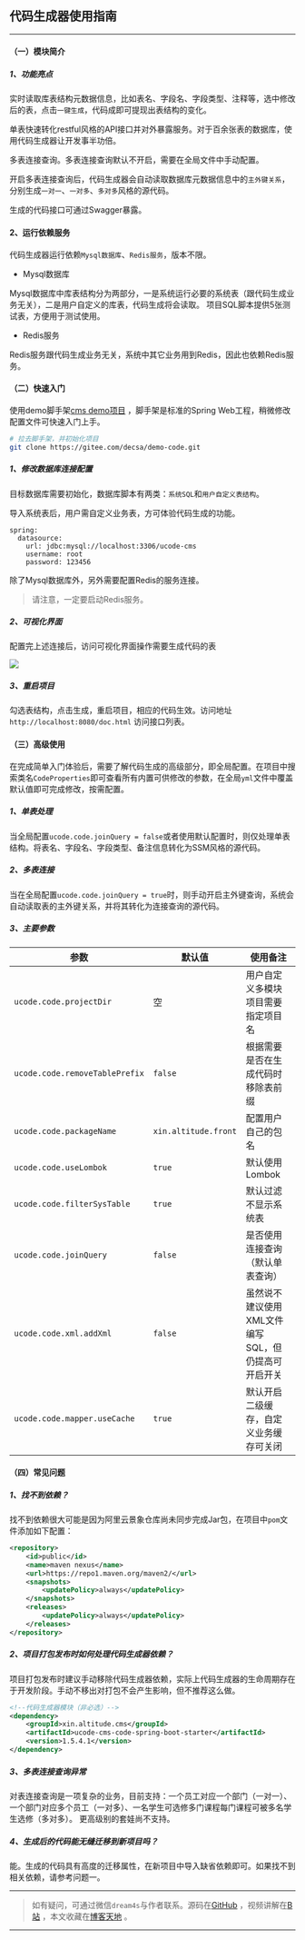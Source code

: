 ## 代码生成器使用指南

---

#### （一）模块简介

##### 1、功能亮点

实时读取库表结构元数据信息，比如表名、字段名、字段类型、注释等，选中修改后的表，点击`一键生成`，代码成即可提现出表结构的变化。

单表快速转化restful风格的API接口并对外暴露服务。对于百余张表的数据库，使用代码生成器让开发事半功倍。

多表连接查询。多表连接查询默认不开启，需要在全局文件中手动配置。

开启多表连接查询后，代码生成器会自动读取数据库元数据信息中的`主外键关系`，分别生成`一对一`、`一对多`、`多对多`风格的源代码。

生成的代码接口可通过Swagger暴露。

#### 2、运行依赖服务

代码生成器运行依赖`Mysql数据库`、`Redis服务`，版本不限。

- Mysql数据库

Mysql数据库中库表结构分为两部分，一是系统运行必要的系统表（跟代码生成业务无关），二是用户自定义的库表，代码生成将会读取。
项目SQL脚本提供5张测试表，方便用于测试使用。

- Redis服务

Redis服务跟代码生成业务无关，系统中其它业务用到Redis，因此也依赖Redis服务。

#### （二）快速入门

使用demo脚手架[cms demo项目](https://gitee.com/decsa/demo-code) ，脚手架是标准的Spring Web工程，稍微修改配置文件可快速入门上手。

```bash
# 拉去脚手架，并初始化项目
git clone https://gitee.com/decsa/demo-code.git
```
##### 1、修改数据库连接配置

目标数据库需要初始化，数据库脚本有两类：`系统SQL`和`用户自定义表结构`。

导入系统表后，用户需自定义业务表，方可体验代码生成的功能。

```
spring:
  datasource:
    url: jdbc:mysql://localhost:3306/ucode-cms
    username: root
    password: 123456
```

除了Mysql数据库外，另外需要配置Redis的服务连接。

> 请注意，一定要启动Redis服务。

##### 2、可视化界面

配置完上述连接后，访问可视化界面操作需要生成代码的表

![](https://www.altitude.xin/typora/image-20220216105356896.png)

##### 3、重启项目

勾选表结构，点击生成，重启项目，相应的代码生效。访问地址`http://localhost:8080/doc.html` 访问接口列表。

#### （三）高级使用

在完成简单入门体验后，需要了解代码生成的高级部分，即全局配置。在项目中搜索类名`CodeProperties`即可查看所有内置可供修改的参数，在全局`yml`文件中覆盖默认值即可完成修改，按需配置。

##### 1、单表处理

当全局配置`ucode.code.joinQuery = false`或者使用默认配置时，则仅处理单表结构。将表名、字段名、字段类型、备注信息转化为SSM风格的源代码。

##### 2、多表连接

当在全局配置`ucode.code.joinQuery = true`时，则手动开启主外键查询，系统会自动读取表的主外键关系，并将其转化为连接查询的源代码。

##### 3、主要参数

| 参数                           | 默认值               | 使用备注                                           |
| ------------------------------ | -------------------- | -------------------------------------------------- |
| `ucode.code.projectDir`        | 空                   | 用户自定义多模块项目需要指定项目名                 |
| `ucode.code.removeTablePrefix` | `false`              | 根据需要是否在生成代码时移除表前缀                 |
| `ucode.code.packageName`       | `xin.altitude.front` | 配置用户自己的包名                                 |
| `ucode.code.useLombok`         | `true`               | 默认使用Lombok                                     |
| `ucode.code.filterSysTable`    | `true`               | 默认过滤不显示系统表                               |
| `ucode.code.joinQuery`         | `false`              | 是否使用连接查询（默认单表查询）                   |
| `ucode.code.xml.addXml`        | `false`              | 虽然说不建议使用XML文件编写SQL，但仍提高可开启开关 |
| `ucode.code.mapper.useCache`   | `true`               | 默认开启二级缓存，自定义业务缓存可关闭             |

#### （四）常见问题
##### 1、找不到依赖？
找不到依赖很大可能是因为阿里云景象仓库尚未同步完成Jar包，在项目中`pom`文件添加如下配置：
```xml
<repository>
    <id>public</id>
    <name>maven nexus</name>
    <url>https://repo1.maven.org/maven2/</url>
    <snapshots>
        <updatePolicy>always</updatePolicy>
    </snapshots>
    <releases>
        <updatePolicy>always</updatePolicy>
    </releases>
</repository>
```
##### 2、项目打包发布时如何处理代码生成器依赖？
项目打包发布时建议手动移除代码生成器依赖，实际上代码生成器的生命周期存在于开发阶段。手动不移出对打包不会产生影响，但不推荐这么做。
```xml
<!--代码生成器模块（非必选）-->
<dependency>
    <groupId>xin.altitude.cms</groupId>
    <artifactId>ucode-cms-code-spring-boot-starter</artifactId>
    <version>1.5.4.1</version>
</dependency>
```

##### 3、多表连接查询异常
对表连接查询是一项复杂的业务，目前支持：一个员工对应一个部门（一对一）、一个部门对应多个员工（一对多）、一名学生可选修多门课程每门课程可被多名学生选修（多对多）。
更高级别的套娃尚不支持。

##### 4、生成后的代码能无缝迁移到新项目吗？
能。生成的代码具有高度的迁移属性，在新项目中导入缺省依赖即可。如果找不到相关依赖，请参考问题一。


---
> 如有疑问，可通过微信`dream4s`与作者联系。源码在[GitHub](https://gitee.com/decsa) ，视频讲解在[B站](https://space.bilibili.com/1936685014) ，本文收藏在[博客天地](http://www.altitude.xin) 。
---
